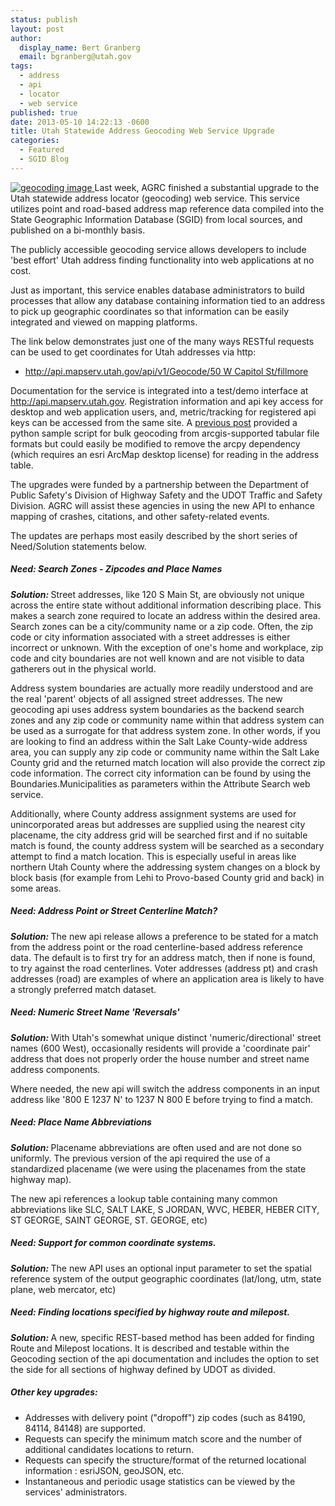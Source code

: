 ```yaml
---
status: publish
layout: post
author:
  display_name: Bert Granberg
  email: bgranberg@utah.gov
tags:
  - address
  - api
  - locator
  - web service
published: true
date: 2013-05-10 14:22:13 -0600
title: Utah Statewide Address Geocoding Web Service Upgrade
categories:
  - Featured
  - SGID Blog
---
```

<p>
  <a href="{{ "/downloads/Geocode.png" | prepend: site.baseurl }}">
    <img src="{{ "/images/Geocode-300x223.png" | prepend: site.baseurl }}" alt="geocoding image" title="api.mapserv.utah.gov address locator" class="inline-text-left" />
  </a> Last week, AGRC finished a substantial upgrade to the Utah statewide address locator (geocoding) web service. This service utilizes point and road-based address map reference data compiled into the State Geographic Information Database (SGID) from local sources, and published on a bi-monthly basis.</p>
  <p>The publicly accessible geocoding service allows developers to include 'best effort' Utah address finding functionality into web applications at no cost.</p>
  <p>Just as important, this service enables database administrators to build processes that allow any database containing information tied to an address to pick up geographic coordinates so that information can be easily integrated and viewed on mapping platforms. </p>
  <p>The link below demonstrates just one of the many ways RESTful requests can be used to get coordinates for Utah addresses via http:</p>
  <ul class="dotless">
    <li><a href="http://api.mapserv.utah.gov/api/v1/Geocode/50%20W%20Capitol%20St/fillmore?spatialReference=4326&apikey=AGRC-CAAF88F2268506">http://api.mapserv.utah.gov/api/v1/Geocode/50 W Capitol St/fillmore</a></li>
  </ul>
  <p>Documentation for the service is integrated into a test/demo interface at <a href="http://api.mapserv.utah.gov">http://api.mapserv.utah.gov</a>. Registration information and api key access for desktop and web application users, and, metric/tracking for registered api keys can be accessed from the same site. A <a href="{{ "/using-the-mapserv-utah-gov-api-to-geocode-address/" | prepend: site.baseurl }}">previous post</a> provided a python sample script for bulk geocoding from arcgis-supported tabular file formats but could easily be modified to remove the arcpy dependency (which requires an esri ArcMap desktop license) for reading in the address table.</p>
  <p>The upgrades were funded by a partnership between the Department of Public Safety's Division of Highway Safety and the UDOT Traffic and Safety Division. AGRC will assist these agencies in using the new API to enhance mapping of crashes, citations, and other safety-related events.</p>
  <p>The updates are perhaps most easily described by the short series of Need/Solution statements below.</p>
  <h5>Need: Search Zones - Zipcodes and Place Names</h5>
  <p><strong><em>Solution:</em> </strong>Street addresses, like 120 S Main St, are obviously not unique across the entire state without additional information describing place. This makes a search zone required to locate an address within the desired area. Search zones can be a city/community name or a zip code. Often, the zip code or city information associated with a street addresses is either incorrect or unknown. With the exception of one's home and workplace, zip code and city boundaries are not well known and are not visible to data gatherers out in the physical world.</p>
  <p>Address system boundaries are actually more readily understood and are the real 'parent' objects of all assigned street addresses. The new geocoding api uses address system boundaries as the backend search zones and any zip code or community name within that address system can be used as a surrogate for that address system zone.  In other words, if you are looking to find an address within the Salt Lake County-wide address area, you can supply any zip code or community name within the Salt Lake County grid and the returned match location will also provide the correct zip code information. The correct city information can be found by using the Boundaries.Municipalities as parameters within the Attribute Search web service.</p>
  <p>Additionally, where County address assignment systems are used for unincorporated areas but addresses are supplied using the nearest city placename, the city address grid will be searched first and if no suitable match is found, the county address system will be searched as a secondary attempt to find a match location. This is especially useful in areas like northern Utah County where the addressing system changes on a block by block basis (for example from Lehi to Provo-based County grid and back) in some areas.</p>
  <h5>Need: Address Point or Street Centerline Match?</h5>
  <p><strong><em>Solution:</em> </strong>The new api release allows a preference to be stated for a match from the address point or the road centerline-based address reference data. The default is to first try for an address match, then if none is found, to try against the road centerlines. Voter addresses (address pt) and crash addresses (road) are examples of where an application area is likely to have a strongly preferred match dataset.</p>
  <h5>Need: Numeric Street Name 'Reversals'</h5>
  <p><strong><em>Solution:</em> </strong>With Utah's somewhat unique distinct 'numeric/directional' street names (600 West), occasionally residents will provide a 'coordinate pair' address that does not properly order the house number and street name address components. </p>
  <p>Where needed, the new api will switch the address components in an input address like '800 E 1237 N' to 1237 N 800 E before trying to find a match.</p>
  <h5>Need: Place Name Abbreviations</h5>
  <p><strong><em>Solution:</em> </strong> Placename abbreviations are often used and are not done so uniformly. The previous version of the api required the use of a standardized placename (we were using the placenames from the state highway map).</p>
  <p>The new api references a lookup table containing many common abbreviations like SLC, SALT LAKE, S JORDAN, WVC, HEBER, HEBER CITY, ST GEORGE, SAINT GEORGE, ST. GEORGE, etc)</p>
  <h5>Need: Support for common coordinate systems.</h5>
  <p><strong><em>Solution:</em> </strong> The new API uses an optional input parameter to set the spatial reference system of the output geographic coordinates (lat/long, utm, state plane, web mercator, etc)</p>
  <h5>Need: Finding locations specified by highway route and milepost.</h5>
  <p><strong><em>Solution:</em> </strong> A new, specific REST-based method has been added for finding Route and Milepost locations. It is described and testable within the Geocoding section of the api documentation and includes the option to set the side for all sections of highway defined by UDOT as divided.</p>
  <h5>Other key upgrades:</h5>
  <ul>
    <li>Addresses with delivery point ("dropoff") zip codes (such as 84190, 84114, 84148) are supported.
    <li>Requests can specify the minimum match score and the number of additional candidates locations to return.
    <li>Requests can specify the structure/format of the returned locational information : esriJSON, geoJSON, etc.
    <li>Instantaneous and periodic usage statistics can be viewed by the services' administrators.
  </ul>
